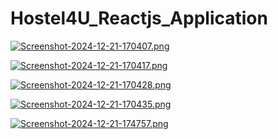 # Hostel4U_Reactjs_Application

[![Screenshot-2024-12-21-170407.png](https://i.postimg.cc/hv2JY90M/Screenshot-2024-12-21-170407.png)](https://postimg.cc/xNbTJNhb)

[![Screenshot-2024-12-21-170417.png](https://i.postimg.cc/vZg1PxxL/Screenshot-2024-12-21-170417.png)](https://postimg.cc/pmvXrTZp)

[![Screenshot-2024-12-21-170428.png](https://i.postimg.cc/76VbCgjD/Screenshot-2024-12-21-170428.png)](https://postimg.cc/TLKTFWRH)

[![Screenshot-2024-12-21-170435.png](https://i.postimg.cc/prcTCP26/Screenshot-2024-12-21-170435.png)](https://postimg.cc/kR8qX3RQ)

[![Screenshot-2024-12-21-174757.png](https://i.postimg.cc/XqRxDGkZ/Screenshot-2024-12-21-174757.png)](https://postimg.cc/ctcQvJjZ)
